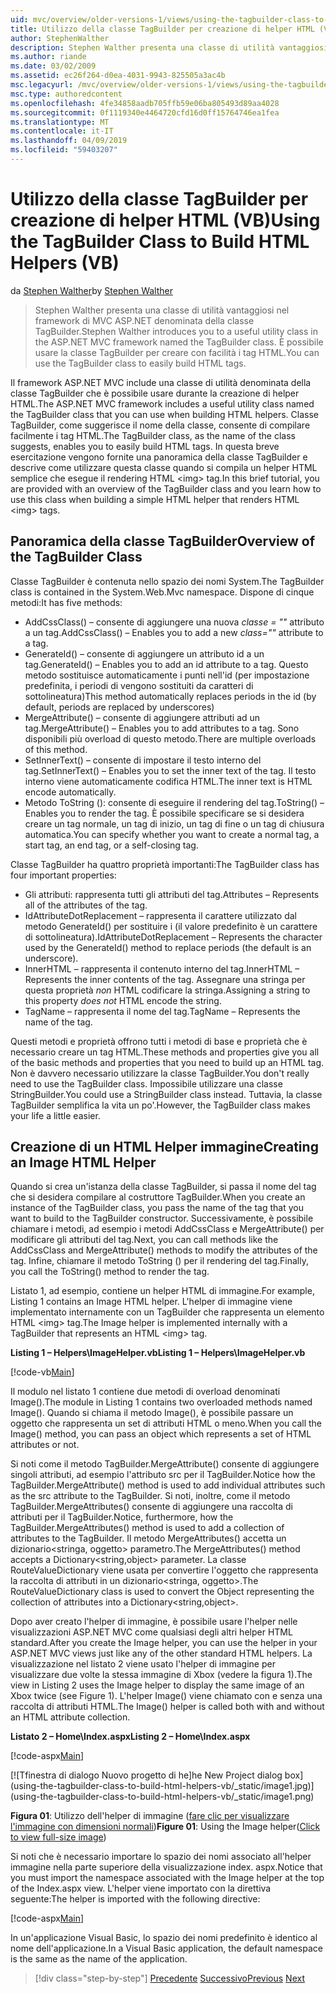```yaml
---
uid: mvc/overview/older-versions-1/views/using-the-tagbuilder-class-to-build-html-helpers-vb
title: Utilizzo della classe TagBuilder per creazione di helper HTML (VB) | Microsoft Docs
author: StephenWalther
description: Stephen Walther presenta una classe di utilità vantaggiosi nel framework di MVC ASP.NET denominata della classe TagBuilder. È possibile utilizzare facilmente la classe TagBuilder per...
ms.author: riande
ms.date: 03/02/2009
ms.assetid: ec26f264-d0ea-4031-9943-825505a3ac4b
msc.legacyurl: /mvc/overview/older-versions-1/views/using-the-tagbuilder-class-to-build-html-helpers-vb
msc.type: authoredcontent
ms.openlocfilehash: 4fe34858aadb705ffb59e06ba805493d89aa4028
ms.sourcegitcommit: 0f1119340e4464720cfd16d0ff15764746ea1fea
ms.translationtype: MT
ms.contentlocale: it-IT
ms.lasthandoff: 04/09/2019
ms.locfileid: "59403207"
---
```

# <a name="using-the-tagbuilder-class-to-build-html-helpers-vb"></a><span data-ttu-id="0c835-104">Utilizzo della classe TagBuilder per creazione di helper HTML (VB)</span><span class="sxs-lookup"><span data-stu-id="0c835-104">Using the TagBuilder Class to Build HTML Helpers (VB)</span></span>

<span data-ttu-id="0c835-105">da [Stephen Walther](https://github.com/StephenWalther)</span><span class="sxs-lookup"><span data-stu-id="0c835-105">by [Stephen Walther](https://github.com/StephenWalther)</span></span>

> <span data-ttu-id="0c835-106">Stephen Walther presenta una classe di utilità vantaggiosi nel framework di MVC ASP.NET denominata della classe TagBuilder.</span><span class="sxs-lookup"><span data-stu-id="0c835-106">Stephen Walther introduces you to a useful utility class in the ASP.NET MVC framework named the TagBuilder class.</span></span> <span data-ttu-id="0c835-107">È possibile usare la classe TagBuilder per creare con facilità i tag HTML.</span><span class="sxs-lookup"><span data-stu-id="0c835-107">You can use the TagBuilder class to easily build HTML tags.</span></span>


<span data-ttu-id="0c835-108">Il framework ASP.NET MVC include una classe di utilità denominata della classe TagBuilder che è possibile usare durante la creazione di helper HTML.</span><span class="sxs-lookup"><span data-stu-id="0c835-108">The ASP.NET MVC framework includes a useful utility class named the TagBuilder class that you can use when building HTML helpers.</span></span> <span data-ttu-id="0c835-109">Classe TagBuilder, come suggerisce il nome della classe, consente di compilare facilmente i tag HTML.</span><span class="sxs-lookup"><span data-stu-id="0c835-109">The TagBuilder class, as the name of the class suggests, enables you to easily build HTML tags.</span></span> <span data-ttu-id="0c835-110">In questa breve esercitazione vengono fornite una panoramica della classe TagBuilder e descrive come utilizzare questa classe quando si compila un helper HTML semplice che esegue il rendering HTML &lt;img&gt; tag.</span><span class="sxs-lookup"><span data-stu-id="0c835-110">In this brief tutorial, you are provided with an overview of the TagBuilder class and you learn how to use this class when building a simple HTML helper that renders HTML &lt;img&gt; tags.</span></span>

## <a name="overview-of-the-tagbuilder-class"></a><span data-ttu-id="0c835-111">Panoramica della classe TagBuilder</span><span class="sxs-lookup"><span data-stu-id="0c835-111">Overview of the TagBuilder Class</span></span>

<span data-ttu-id="0c835-112">Classe TagBuilder è contenuta nello spazio dei nomi System.</span><span class="sxs-lookup"><span data-stu-id="0c835-112">The TagBuilder class is contained in the System.Web.Mvc namespace.</span></span> <span data-ttu-id="0c835-113">Dispone di cinque metodi:</span><span class="sxs-lookup"><span data-stu-id="0c835-113">It has five methods:</span></span>

- <span data-ttu-id="0c835-114">AddCssClass() – consente di aggiungere una nuova *classe = ""* attributo a un tag.</span><span class="sxs-lookup"><span data-stu-id="0c835-114">AddCssClass() – Enables you to add a new *class=""* attribute to a tag.</span></span>
- <span data-ttu-id="0c835-115">GenerateId() – consente di aggiungere un attributo id a un tag.</span><span class="sxs-lookup"><span data-stu-id="0c835-115">GenerateId() – Enables you to add an id attribute to a tag.</span></span> <span data-ttu-id="0c835-116">Questo metodo sostituisce automaticamente i punti nell'id (per impostazione predefinita, i periodi di vengono sostituiti da caratteri di sottolineatura)</span><span class="sxs-lookup"><span data-stu-id="0c835-116">This method automatically replaces periods in the id (by default, periods are replaced by underscores)</span></span>
- <span data-ttu-id="0c835-117">MergeAttribute() – consente di aggiungere attributi ad un tag.</span><span class="sxs-lookup"><span data-stu-id="0c835-117">MergeAttribute() – Enables you to add attributes to a tag.</span></span> <span data-ttu-id="0c835-118">Sono disponibili più overload di questo metodo.</span><span class="sxs-lookup"><span data-stu-id="0c835-118">There are multiple overloads of this method.</span></span>
- <span data-ttu-id="0c835-119">SetInnerText() – consente di impostare il testo interno del tag.</span><span class="sxs-lookup"><span data-stu-id="0c835-119">SetInnerText() – Enables you to set the inner text of the tag.</span></span> <span data-ttu-id="0c835-120">Il testo interno viene automaticamente codifica HTML.</span><span class="sxs-lookup"><span data-stu-id="0c835-120">The inner text is HTML encode automatically.</span></span>
- <span data-ttu-id="0c835-121">Metodo ToString (): consente di eseguire il rendering del tag.</span><span class="sxs-lookup"><span data-stu-id="0c835-121">ToString() – Enables you to render the tag.</span></span> <span data-ttu-id="0c835-122">È possibile specificare se si desidera creare un tag normale, un tag di inizio, un tag di fine o un tag di chiusura automatica.</span><span class="sxs-lookup"><span data-stu-id="0c835-122">You can specify whether you want to create a normal tag, a start tag, an end tag, or a self-closing tag.</span></span>
  

<span data-ttu-id="0c835-123">Classe TagBuilder ha quattro proprietà importanti:</span><span class="sxs-lookup"><span data-stu-id="0c835-123">The TagBuilder class has four important properties:</span></span>

- <span data-ttu-id="0c835-124">Gli attributi: rappresenta tutti gli attributi del tag.</span><span class="sxs-lookup"><span data-stu-id="0c835-124">Attributes – Represents all of the attributes of the tag.</span></span>
- <span data-ttu-id="0c835-125">IdAttributeDotReplacement – rappresenta il carattere utilizzato dal metodo GenerateId() per sostituire i (il valore predefinito è un carattere di sottolineatura).</span><span class="sxs-lookup"><span data-stu-id="0c835-125">IdAttributeDotReplacement – Represents the character used by the GenerateId() method to replace periods (the default is an underscore).</span></span>
- <span data-ttu-id="0c835-126">InnerHTML – rappresenta il contenuto interno del tag.</span><span class="sxs-lookup"><span data-stu-id="0c835-126">InnerHTML – Represents the inner contents of the tag.</span></span> <span data-ttu-id="0c835-127">Assegnare una stringa per questa proprietà *non* HTML codificare la stringa.</span><span class="sxs-lookup"><span data-stu-id="0c835-127">Assigning a string to this property *does not* HTML encode the string.</span></span>
- <span data-ttu-id="0c835-128">TagName – rappresenta il nome del tag.</span><span class="sxs-lookup"><span data-stu-id="0c835-128">TagName – Represents the name of the tag.</span></span>

<span data-ttu-id="0c835-129">Questi metodi e proprietà offrono tutti i metodi di base e proprietà che è necessario creare un tag HTML.</span><span class="sxs-lookup"><span data-stu-id="0c835-129">These methods and properties give you all of the basic methods and properties that you need to build up an HTML tag.</span></span> <span data-ttu-id="0c835-130">Non è davvero necessario utilizzare la classe TagBuilder.</span><span class="sxs-lookup"><span data-stu-id="0c835-130">You don't really need to use the TagBuilder class.</span></span> <span data-ttu-id="0c835-131">Impossibile utilizzare una classe StringBuilder.</span><span class="sxs-lookup"><span data-stu-id="0c835-131">You could use a StringBuilder class instead.</span></span> <span data-ttu-id="0c835-132">Tuttavia, la classe TagBuilder semplifica la vita un po'.</span><span class="sxs-lookup"><span data-stu-id="0c835-132">However, the TagBuilder class makes your life a little easier.</span></span>

## <a name="creating-an-image-html-helper"></a><span data-ttu-id="0c835-133">Creazione di un HTML Helper immagine</span><span class="sxs-lookup"><span data-stu-id="0c835-133">Creating an Image HTML Helper</span></span>

<span data-ttu-id="0c835-134">Quando si crea un'istanza della classe TagBuilder, si passa il nome del tag che si desidera compilare al costruttore TagBuilder.</span><span class="sxs-lookup"><span data-stu-id="0c835-134">When you create an instance of the TagBuilder class, you pass the name of the tag that you want to build to the TagBuilder constructor.</span></span> <span data-ttu-id="0c835-135">Successivamente, è possibile chiamare i metodi, ad esempio i metodi AddCssClass e MergeAttribute() per modificare gli attributi del tag.</span><span class="sxs-lookup"><span data-stu-id="0c835-135">Next, you can call methods like the AddCssClass and MergeAttribute() methods to modify the attributes of the tag.</span></span> <span data-ttu-id="0c835-136">Infine, chiamare il metodo ToString () per il rendering del tag.</span><span class="sxs-lookup"><span data-stu-id="0c835-136">Finally, you call the ToString() method to render the tag.</span></span>

<span data-ttu-id="0c835-137">Listato 1, ad esempio, contiene un helper HTML di immagine.</span><span class="sxs-lookup"><span data-stu-id="0c835-137">For example, Listing 1 contains an Image HTML helper.</span></span> <span data-ttu-id="0c835-138">L'helper di immagine viene implementato internamente con un TagBuilder che rappresenta un elemento HTML &lt;img&gt; tag.</span><span class="sxs-lookup"><span data-stu-id="0c835-138">The Image helper is implemented internally with a TagBuilder that represents an HTML &lt;img&gt; tag.</span></span>

**<span data-ttu-id="0c835-139">Listing 1 – Helpers\ImageHelper.vb</span><span class="sxs-lookup"><span data-stu-id="0c835-139">Listing 1 – Helpers\ImageHelper.vb</span></span>**

[!code-vb[Main](using-the-tagbuilder-class-to-build-html-helpers-vb/samples/sample1.vb)]

<span data-ttu-id="0c835-140">Il modulo nel listato 1 contiene due metodi di overload denominati Image().</span><span class="sxs-lookup"><span data-stu-id="0c835-140">The module in Listing 1 contains two overloaded methods named Image().</span></span> <span data-ttu-id="0c835-141">Quando si chiama il metodo Image(), è possibile passare un oggetto che rappresenta un set di attributi HTML o meno.</span><span class="sxs-lookup"><span data-stu-id="0c835-141">When you call the Image() method, you can pass an object which represents a set of HTML attributes or not.</span></span>

<span data-ttu-id="0c835-142">Si noti come il metodo TagBuilder.MergeAttribute() consente di aggiungere singoli attributi, ad esempio l'attributo src per il TagBuilder.</span><span class="sxs-lookup"><span data-stu-id="0c835-142">Notice how the TagBuilder.MergeAttribute() method is used to add individual attributes such as the src attribute to the TagBuilder.</span></span> <span data-ttu-id="0c835-143">Si noti, inoltre, come il metodo TagBuilder.MergeAttributes() consente di aggiungere una raccolta di attributi per il TagBuilder.</span><span class="sxs-lookup"><span data-stu-id="0c835-143">Notice, furthermore, how the TagBuilder.MergeAttributes() method is used to add a collection of attributes to the TagBuilder.</span></span> <span data-ttu-id="0c835-144">Il metodo MergeAttributes() accetta un dizionario&lt;stringa, oggetto&gt; parametro.</span><span class="sxs-lookup"><span data-stu-id="0c835-144">The MergeAttributes() method accepts a Dictionary&lt;string,object&gt; parameter.</span></span> <span data-ttu-id="0c835-145">La classe RouteValueDictionary viene usata per convertire l'oggetto che rappresenta la raccolta di attributi in un dizionario&lt;stringa, oggetto&gt;.</span><span class="sxs-lookup"><span data-stu-id="0c835-145">The RouteValueDictionary class is used to convert the Object representing the collection of attributes into a Dictionary&lt;string,object&gt;.</span></span>

<span data-ttu-id="0c835-146">Dopo aver creato l'helper di immagine, è possibile usare l'helper nelle visualizzazioni ASP.NET MVC come qualsiasi degli altri helper HTML standard.</span><span class="sxs-lookup"><span data-stu-id="0c835-146">After you create the Image helper, you can use the helper in your ASP.NET MVC views just like any of the other standard HTML helpers.</span></span> <span data-ttu-id="0c835-147">La visualizzazione nel listato 2 viene usato l'helper di immagine per visualizzare due volte la stessa immagine di Xbox (vedere la figura 1).</span><span class="sxs-lookup"><span data-stu-id="0c835-147">The view in Listing 2 uses the Image helper to display the same image of an Xbox twice (see Figure 1).</span></span> <span data-ttu-id="0c835-148">L'helper Image() viene chiamato con e senza una raccolta di attributi HTML.</span><span class="sxs-lookup"><span data-stu-id="0c835-148">The Image() helper is called both with and without an HTML attribute collection.</span></span>

**<span data-ttu-id="0c835-149">Listato 2 – Home\Index.aspx</span><span class="sxs-lookup"><span data-stu-id="0c835-149">Listing 2 – Home\Index.aspx</span></span>**

[!code-aspx[Main](using-the-tagbuilder-class-to-build-html-helpers-vb/samples/sample2.aspx)]


[![T<span data-ttu-id="0c835-150">finestra di dialogo Nuovo progetto di he]</span><span class="sxs-lookup"><span data-stu-id="0c835-150">he New Project dialog box]</span></span>(using-the-tagbuilder-class-to-build-html-helpers-vb/_static/image1.jpg)](using-the-tagbuilder-class-to-build-html-helpers-vb/_static/image1.png)

<span data-ttu-id="0c835-151">**Figura 01**: Utilizzo dell'helper di immagine ([fare clic per visualizzare l'immagine con dimensioni normali](using-the-tagbuilder-class-to-build-html-helpers-vb/_static/image2.png))</span><span class="sxs-lookup"><span data-stu-id="0c835-151">**Figure 01**: Using the Image helper([Click to view full-size image](using-the-tagbuilder-class-to-build-html-helpers-vb/_static/image2.png))</span></span>


<span data-ttu-id="0c835-152">Si noti che è necessario importare lo spazio dei nomi associato all'helper immagine nella parte superiore della visualizzazione index. aspx.</span><span class="sxs-lookup"><span data-stu-id="0c835-152">Notice that you must import the namespace associated with the Image helper at the top of the Index.aspx view.</span></span> <span data-ttu-id="0c835-153">L'helper viene importato con la direttiva seguente:</span><span class="sxs-lookup"><span data-stu-id="0c835-153">The helper is imported with the following directive:</span></span>

[!code-aspx[Main](using-the-tagbuilder-class-to-build-html-helpers-vb/samples/sample3.aspx)]

<span data-ttu-id="0c835-154">In un'applicazione Visual Basic, lo spazio dei nomi predefinito è identico al nome dell'applicazione.</span><span class="sxs-lookup"><span data-stu-id="0c835-154">In a Visual Basic application, the default namespace is the same as the name of the application.</span></span>

> [!div class="step-by-step"]
> <span data-ttu-id="0c835-155">[Precedente](creating-custom-html-helpers-vb.md)
> [Successivo](creating-page-layouts-with-view-master-pages-vb.md)</span><span class="sxs-lookup"><span data-stu-id="0c835-155">[Previous](creating-custom-html-helpers-vb.md)
[Next](creating-page-layouts-with-view-master-pages-vb.md)</span></span>
